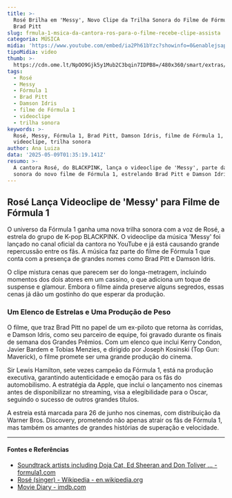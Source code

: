 ```yaml
---
title: >-
  Rosé Brilha em 'Messy', Novo Clipe da Trilha Sonora do Filme de Fórmula 1 com
  Brad Pitt
slug: frmula-1-msica-da-cantora-ros-para-o-filme-recebe-clipe-assista
categoria: MÚSICA
midia: 'https://www.youtube.com/embed/ia2Ph61bYzc?showinfo=0&enablejsapi=1'
tipoMidia: video
thumb: >-
  https://cdn.ome.lt/NpOO9Gjk5y1Mub2C3bqin7IDPB8=/480x360/smart/extras/conteudos/Design_sem_nome_-_2025-05-08T212732.604.png
tags:
  - Rosé
  - Messy
  - Fórmula 1
  - Brad Pitt
  - Damson Idris
  - filme de Fórmula 1
  - videoclipe
  - trilha sonora
keywords: >-
  Rosé, Messy, Fórmula 1, Brad Pitt, Damson Idris, filme de Fórmula 1,
  videoclipe, trilha sonora
author: Ana Luiza
data: '2025-05-09T01:35:19.141Z'
resumo: >-
  A cantora Rosé, do BLACKPINK, lança o videoclipe de 'Messy', parte da trilha
  sonora do novo filme de Fórmula 1, estrelando Brad Pitt e Damson Idris.
---
```


## Rosé Lança Videoclipe de 'Messy' para Filme de Fórmula 1

O universo da Fórmula 1 ganha uma nova trilha sonora com a voz de Rosé, a estrela do grupo de K-pop BLACKPINK. O videoclipe da música 'Messy' foi lançado no canal oficial da cantora no YouTube e já está causando grande repercussão entre os fãs. A música faz parte do filme de Fórmula 1 que conta com a presença de grandes nomes como Brad Pitt e Damson Idris.

O clipe mistura cenas que parecem ser do longa-metragem, incluindo momentos dos dois atores em um cassino, o que adiciona um toque de suspense e glamour. Embora o filme ainda preserve alguns segredos, essas cenas já dão um gostinho do que esperar da produção.

### Um Elenco de Estrelas e Uma Produção de Peso

O filme, que traz Brad Pitt no papel de um ex-piloto que retorna às corridas, e Damson Idris, como seu parceiro de equipe, foi gravado durante os finais de semana dos Grandes Prêmios. Com um elenco que inclui Kerry Condon, Javier Bardem e Tobias Menzies, e dirigido por Joseph Kosinski (Top Gun: Maverick), o filme promete ser uma grande produção do cinema.

Sir Lewis Hamilton, sete vezes campeão da Fórmula 1, está na produção executiva, garantindo autenticidade e emoção para os fãs do automobilismo. A estratégia da Apple, que inclui o lançamento nos cinemas antes de disponibilizar no streaming, visa a elegibilidade para o Oscar, seguindo o sucesso de outros grandes títulos.

A estreia está marcada para 26 de junho nos cinemas, com distribuição da Warner Bros. Discovery, prometendo não apenas atrair os fãs de Fórmula 1, mas também os amantes de grandes histórias de superação e velocidade.

---

#### Fontes e Referências

- [Soundtrack artists including Doja Cat, Ed Sheeran and Don Toliver ... - formula1.com](https://www.formula1.com/en/latest/article/soundtrack-artists-including-doja-cat-ed-sheeran-and-don-toliver-announced.YbbH89STfXz0uo72BfZiC)
- [Rosé (singer) - Wikipedia - en.wikipedia.org](https://en.wikipedia.org/wiki/Ros%C3%A9_(singer))
- [Movie Diary - imdb.com](https://www.imdb.com/list/ls027783673/)
